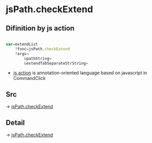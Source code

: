 # jsPath.checkExtend

## Difinition by js action

```js.js

var=extendList
	?func=jsPath.checkExtend
	?args=
		&pathString=
		&extendTabSeparateStrString=
```

- [js action](#) is annotation-oriented language based on javascript in CommandClick

## Src

-> [jsPath.checkExtend](https://github.com/puutaro/CommandClick/blob/master/app/src/main/java/com/puutaro/commandclick/fragment_lib/terminal_fragment/js_interface/JsPath.kt#L39)

## Detail

-> [jsPath.checkExtend](https://github.com/puutaro/CommandClick/blob/master/md/developer/js_interface/details/JsPath/checkExtend.md)
